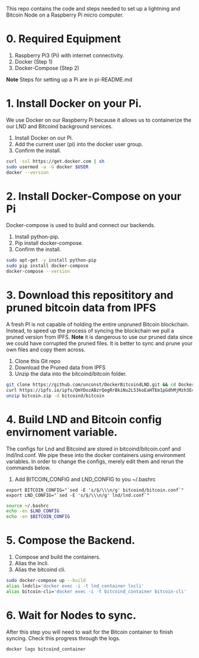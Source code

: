 This repo contains the code and steps needed to set up a lightning and Bitcoin Node on a Raspberry Pi micro computer.

# 0. Required Equipment
1. Raspberry Pi3 (Pi) with internet connectivity.
1. Docker (Step 1)
1. Docker-Compose (Step 2)

**Note** Steps for setting up a Pi are in pi-README.md 

# 1. Install Docker on your Pi.
We use Docker on our Raspberry Pi because it allows us to containerize the our
LND and Bitcoind background services.

1. Install Docker on our Pi.
1. Add the current user (pi) into the docker user group.
1. Confirm the install.

```bash
curl -ssl https://get.docker.com | sh
sudo usermod -a -G docker $USER
docker --version
```

# 2. Install Docker-Compose on your Pi
Docker-compose is used to build and connect our backends.

1. Install python-pip.
1. Pip install docker-compose.
1. Confirm the install.

```bash
sudo apt-get -y install python-pip
sudo pip install docker-compose
docker-compose --version
```

# 3. Download this reposititory and pruned bitcoin data from IPFS
A fresh PI is not capable of holding the entire unpruned Bitcoin blockchain.
Instead, to speed up the process of syncing the blockchain we pull a pruned version from IPFS.
**Note** it is dangerous to use our pruned data since we could have corrupted the pruned files.
It is better to sync and prune your own files and copy them across.

1. Clone this Git repo
1. Download the Pruned data from IPFS
1. Unzip the data into the bitcoind/bitcoin folder.

```bash
git clone https://github.com/unconst/DockerBitcoindLND.git && cd DockerBitcoinLND
curl https://ipfs.io/ipfs/QmYDozABzrQegRrBkiNu2L53koEaHTEm1pGdhMjMzh3E4F > bitcoin.zip
unzip bitcoin.zip -d bitcoind/bitcoin
```

# 4. Build LND and Bitcoin config envirnoment variable.
The configs for Lnd and Bitcoind are stored in bitcoind/bitcoin.conf and lnd/lnd.conf. We pipe these into the docker containers using environment variables.
In order to change the configs, merely edit them and rerun the commands below.

1. Add BITCOIN_CONFIG and LND_CONFIG to you ~/.bashrc 

```Add to your ~/.bashrc
export BITCOIN_CONFIG="`sed -E 's/$/\\\n/g' bitcoind/bitcoin.conf`"
export LND_CONFIG="`sed -E 's/$/\\\n/g' lnd/lnd.conf`"
```
```bash
source ~/.bashrc
echo -en $LND_CONFIG
echo -en $BITCOIN_CONFIG
```

# 5. Compose the Backend.

1. Compose and build the containers.
1. Alias the lncli.
1. Alias the bitcoind cli.

```bash
sudo docker-compose up --build
alias lndcli='docker exec -i -t lnd_container lncli'
alias bitcoin-cli='docker exec -i -t bitcoind_container bitcoin-cli'
```

# 6. Wait for Nodes to sync.
After this step you will need to wait for the Bitcoin container to finish syncing. Check this progress through the logs.

```bash
docker logs bitcoind_container
```




